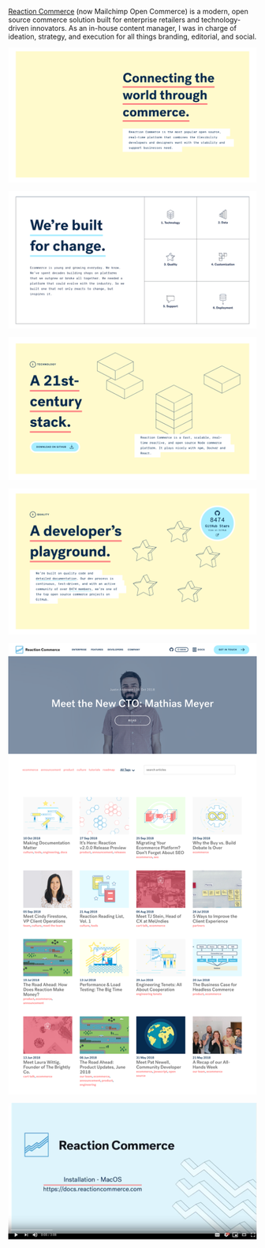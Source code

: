 [Reaction Commerce](https://reactioncommerce.com) (now Mailchimp Open Commerce) is a modern, open source commerce solution built for enterprise retailers and technology-driven innovators. As an in-house content manager, I was in charge of ideation, strategy, and execution for all things branding, editorial, and social. 

![Website messaging](website1.png)

![Website messaging](website2.png)

![Website messaging](website3.png)

![Website messaging](website4.png) 

[![Editorial](blogpost.png)](https://blog.reactioncommerce.com/) 

[![Video tutorial](reaction.png)](https://www.youtube.com/embed/PkFDX8NWskY)
